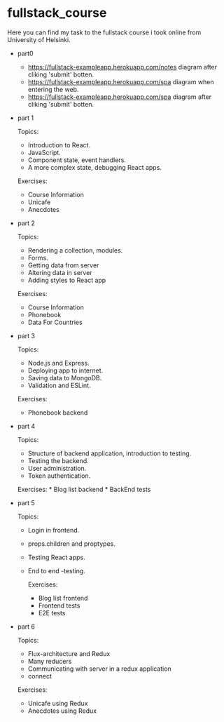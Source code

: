 # fullstack_course

Here you can find my task to the fullstack course i took online from University of Helsinki.

* part0

  * https://fullstack-exampleapp.herokuapp.com/notes diagram after cliking 'submit' botten.
  * https://fullstack-exampleapp.herokuapp.com/spa diagram when entering the web.
  * https://fullstack-exampleapp.herokuapp.com/spa diagram after cliking 'submit' botten.
  
* part 1

  Topics:
    - Introduction to React.
    - JavaScript.
    - Component state, event handlers.
    - A more complex state, debugging React apps.
  
  Exercises:
    * Course Information
    * Unicafe
    * Anecdotes

* part 2

  Topics:
   - Rendering a collection, modules.
   - Forms.
   - Getting data from server
   - Altering data in server
   - Adding styles to React app

  Exercises:
    * Course Information
    * Phonebook
    * Data For Countries

* part 3

  Topics:
    - Node.js and Express.
    - Deploying app to internet.
    - Saving data to MongoDB.
    - Validation and ESLint.
    
  Exercises:
    * Phonebook backend

* part 4

  Topics:
    - Structure of backend application, introduction to testing.
    - Testing the backend.
    - User administration.
    - Token authentication.

    Exercises:
      * Blog list backend
      * BackEnd tests

* part 5

  Topics:
    - Login in frontend.
    - props.children and proptypes.
    - Testing React apps.
    - End to end -testing.

      Exercises:
        * Blog list frontend
        * Frontend tests
        * E2E tests

* part 6

  Topics:
    - Flux-architecture and Redux
    - Many reducers
    - Communicating with server in a redux application
    - connect

  Exercises:
    * Unicafe using Redux
    * Anecdotes using Redux